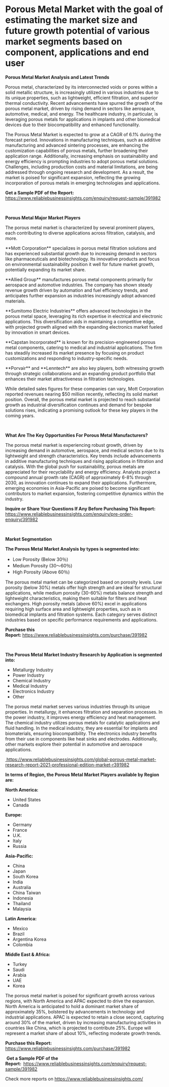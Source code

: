 <p><h1>Porous Metal Market with the goal of estimating the market size and future growth potential of various market segments based on component, applications and end user</h1></p><p><strong>Porous Metal Market Analysis and Latest Trends</strong></p>
<p><p>Porous metal, characterized by its interconnected voids or pores within a solid metallic structure, is increasingly utilized in various industries due to its unique properties, such as lightweight, efficient filtration, and superior thermal conductivity. Recent advancements have spurred the growth of the porous metal market, driven by rising demand in sectors like aerospace, automotive, medical, and energy. The healthcare industry, in particular, is leveraging porous metals for applications in implants and other biomedical devices due to their biocompatibility and enhanced functionality.</p><p>The Porous Metal Market is expected to grow at a CAGR of 6.1% during the forecast period. Innovations in manufacturing techniques, such as additive manufacturing and advanced sintering processes, are enhancing the customization capabilities of porous metals, further broadening their application range. Additionally, increasing emphasis on sustainability and energy efficiency is prompting industries to adopt porous metal solutions. Challenges, including production costs and material limitations, are being addressed through ongoing research and development. As a result, the market is poised for significant expansion, reflecting the growing incorporation of porous metals in emerging technologies and applications.</p></p>
<p><strong>Get a Sample PDF of the Report:&nbsp;</strong> <a href="https://www.reliablebusinessinsights.com/enquiry/request-sample/391982?utm_campaign=84&utm_medium=2&utm_source=Github&utm_content=ia&utm_term=16012025&utm_id=porous-metal">https://www.reliablebusinessinsights.com/enquiry/request-sample/391982</a></p>
<p>&nbsp;</p>
<p><strong>Porous Metal Major Market Players</strong></p>
<p><p>The porous metal market is characterized by several prominent players, each contributing to diverse applications across filtration, catalysis, and more. </p><p>**Mott Corporation** specializes in porous metal filtration solutions and has experienced substantial growth due to increasing demand in sectors like pharmaceuticals and biotechnology. Its innovative products and focus on environmental sustainability position it well for future market growth, potentially expanding its market share.</p><p>**Allied Group** manufactures porous metal components primarily for aerospace and automotive industries. The company has shown steady revenue growth driven by automation and fuel efficiency trends, and anticipates further expansion as industries increasingly adopt advanced materials.</p><p>**Sumitomo Electric Industries** offers advanced technologies in the porous metal space, leveraging its rich expertise in electrical and electronic applications. This diversification aids in maintaining a competitive edge, with projected growth aligned with the expanding electronics market fueled by innovation in smart devices.</p><p>**Capstan Incorporated** is known for its precision-engineered porous metal components, catering to medical and industrial applications. The firm has steadily increased its market presence by focusing on product customizations and responding to industry-specific needs.</p><p>**Porvair** and **Lenntech** are also key players, both witnessing growth through strategic collaborations and an expanding product portfolio that enhances their market attractiveness in filtration technologies.</p><p>While detailed sales figures for these companies can vary, Mott Corporation reported revenues nearing $50 million recently, reflecting its solid market position. Overall, the porous metal market is projected to reach substantial growth as industrial diversification continues and demand for bespoke solutions rises, indicating a promising outlook for these key players in the coming years.</p></p>
<p>&nbsp;</p>
<p><strong>What Are The Key Opportunities For Porous Metal Manufacturers?</strong></p>
<p><p>The porous metal market is experiencing robust growth, driven by increasing demand in automotive, aerospace, and medical sectors due to its lightweight and strength characteristics. Key trends include advancements in additive manufacturing techniques and rising applications in filtration and catalysis. With the global push for sustainability, porous metals are appreciated for their recyclability and energy efficiency. Analysts project a compound annual growth rate (CAGR) of approximately 6-8% through 2030, as innovation continues to expand their applications. Furthermore, emerging economies in Asia-Pacific are poised to become significant contributors to market expansion, fostering competitive dynamics within the industry.</p></p>
<p><strong>Inquire or Share Your Questions If Any Before Purchasing This Report:</strong> <a href="https://www.reliablebusinessinsights.com/enquiry/pre-order-enquiry/391982?utm_campaign=84&utm_medium=2&utm_source=Github&utm_content=ia&utm_term=16012025&utm_id=porous-metal">https://www.reliablebusinessinsights.com/enquiry/pre-order-enquiry/391982</a></p>
<p>&nbsp;</p>
<p><strong>Market Segmentation</strong></p>
<p><strong>The Porous Metal Market Analysis by types is segmented into:</strong></p>
<p><ul><li>Low Porosity (Below 30％)</li><li>Medium Porosity (30～60％)</li><li>High Porosity (Above 60％)</li></ul></p>
<p><p>The porous metal market can be categorized based on porosity levels. Low porosity (below 30%) metals offer high strength and are ideal for structural applications, while medium porosity (30-60%) metals balance strength and lightweight characteristics, making them suitable for filters and heat exchangers. High porosity metals (above 60%) excel in applications requiring high surface area and lightweight properties, such as in biomedical implants and filtration systems. Each category serves distinct industries based on specific performance requirements and applications.</p></p>
<p><strong>Purchase this Report:&nbsp;</strong><a href="https://www.reliablebusinessinsights.com/purchase/391982?utm_campaign=84&utm_medium=2&utm_source=Github&utm_content=ia&utm_term=16012025&utm_id=porous-metal">https://www.reliablebusinessinsights.com/purchase/391982</a></p>
<p>&nbsp;</p>
<p><strong>The Porous Metal Market Industry Research by Application is segmented into:</strong></p>
<p><ul><li>Metallurgy Industry</li><li>Power Industry</li><li>Chemical Industry</li><li>Medical Industry</li><li>Electronics Industry</li><li>Other</li></ul></p>
<p><p>The porous metal market serves various industries through its unique properties. In metallurgy, it enhances filtration and separation processes. In the power industry, it improves energy efficiency and heat management. The chemical industry utilizes porous metals for catalytic applications and fluid handling. In the medical industry, they are essential for implants and biomaterials, ensuring biocompatibility. The electronics industry benefits from their use in components like heat sinks and electrodes. Additionally, other markets explore their potential in automotive and aerospace applications.</p></p>
<p><a href="https://www.reliablebusinessinsights.com/global-porous-metal-market-research-report-2021-professional-edition-market-r391982?utm_campaign=84&utm_medium=2&utm_source=Github&utm_content=ia&utm_term=16012025&utm_id=porous-metal">&nbsp;https://www.reliablebusinessinsights.com/global-porous-metal-market-research-report-2021-professional-edition-market-r391982</a></p>
<p><strong>In terms of Region, the Porous Metal Market Players available by Region are:</strong></p>
<p>
    <p> <strong> North America: </strong>
        <ul>
            <li>United States</li>
            <li>Canada</li>
        </ul>
        </p> 
    <p> <strong> Europe: </strong>
        <ul>
            <li>Germany</li>
            <li>France</li>
            <li>U.K.</li>
            <li>Italy</li>
            <li>Russia</li>
        </ul>
        </p> 
    <p> <strong> Asia-Pacific: </strong>
        <ul>
            <li>China</li>
            <li>Japan</li>
            <li>South Korea</li>
            <li>India</li>
            <li>Australia</li>
            <li>China Taiwan</li>
            <li>Indonesia</li>
            <li>Thailand</li>
            <li>Malaysia</li>
        </ul>
        </p> 
    <p> <strong> Latin America: </strong>
        <ul>
            <li>Mexico</li>
            <li>Brazil</li>
            <li>Argentina Korea</li>
            <li>Colombia</li>
        </ul>
        </p> 
    <p> <strong> Middle East & Africa: </strong>
        <ul>
            <li>Turkey</li>
            <li>Saudi</li>
            <li>Arabia</li>
            <li>UAE</li>
            <li>Korea</li>
        </ul>
    </p>
    </p>
<p><p>The porous metal market is poised for significant growth across various regions, with North America and APAC expected to drive the expansion. North America is anticipated to hold a dominant market share of approximately 35%, bolstered by advancements in technology and industrial applications. APAC is expected to retain a close second, capturing around 30% of the market, driven by increasing manufacturing activities in countries like China, which is projected to contribute 25%. Europe will represent a market share of about 10%, reflecting moderate growth trends.</p></p>
<p><strong>Purchase this Report: </strong><a href="https://www.reliablebusinessinsights.com/purchase/391982?utm_campaign=84&utm_medium=2&utm_source=Github&utm_content=ia&utm_term=16012025&utm_id=porous-metal">https://www.reliablebusinessinsights.com/purchase/391982</a></p>
<p>&nbsp;<strong>Get a Sample PDF of the Report:&nbsp;&nbsp;</strong><a href="https://www.reliablebusinessinsights.com/enquiry/request-sample/391982?utm_campaign=84&utm_medium=2&utm_source=Github&utm_content=ia&utm_term=16012025&utm_id=porous-metal">https://www.reliablebusinessinsights.com/enquiry/request-sample/391982</a></p>
<p><strong></strong></p>
<p>Check more reports on <a href="https://www.reliablebusinessinsights.com/?utm_campaign=84&utm_medium=2&utm_source=Github&utm_content=ia&utm_term=16012025&utm_id=porous-metal">https://www.reliablebusinessinsights.com/</a></p>